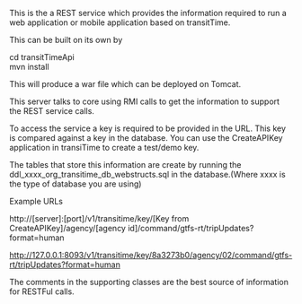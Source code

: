 This is the a REST service which provides the information required to run a web application or mobile application based on transitTime.

This can be built on its own by 

cd transitTimeApi<br/>
mvn install

This will produce a war file which can be deployed on Tomcat. 

This server talks to core using RMI calls to get the information to support the REST service calls.

To access the service a key is required to be provided in the URL. This key is compared against a key in the database. You can use the CreateAPIKey application in transiTime to create a test/demo key.

The tables that store this information are create by running the ddl_xxxx_org_transitime_db_webstructs.sql in the database.(Where xxxx is the type of database you are using)

Example URLs

http://[server]:[port]/v1/transitime/key/[Key from CreateAPIKey]/agency/[agency id]/command/gtfs-rt/tripUpdates?format=human

http://127.0.0.1:8093/v1/transitime/key/8a3273b0/agency/02/command/gtfs-rt/tripUpdates?format=human

The comments in the supporting classes are the best source of information for RESTFul calls.
